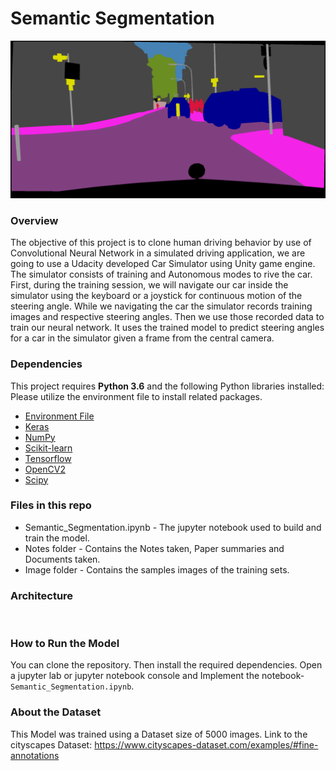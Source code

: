 # Semantic Segmentation

<p align="center">
<img src="https://github.com/akmeraki/Semantic_Segmentation/blob/master/images/frankfurt_000000_000294_gtFine_color.png">
</p>


### Overview
The objective of this project is to clone human driving behavior by use of Convolutional Neural Network in a simulated driving application, we are going to use a Udacity developed Car Simulator using Unity game engine. The simulator consists of training and Autonomous modes to rive the car. First, during the training session, we will navigate our car inside the simulator using the keyboard or a joystick for continuous motion of the steering angle. While we navigating the car the simulator records training images and respective steering angles. Then we use those recorded data to train our neural network. It uses the trained model to predict steering angles for a car in the simulator given a frame from the central camera.

### Dependencies

This project requires **Python 3.6** and the following Python libraries installed:
Please utilize the environment file to install related packages.

- [Environment File](https://github.com/akmeraki/Behavioral-Cloning-Udacity/tree/master/Environment)
- [Keras](https://keras.io/)
- [NumPy](http://www.numpy.org/)
- [Scikit-learn](http://scikit-learn.org/)
- [Tensorflow](https://www.tensorflow.org/)
- [OpenCV2](http://opencv.org/)
- [Scipy](https://www.scipy.org)

### Files in this repo
- Semantic_Segmentation.ipynb - The jupyter notebook used to build and train the model.
- Notes folder - Contains the Notes taken, Paper summaries and Documents taken.
- Image folder - Contains the samples images of the training sets.

### Architecture
<p align="center">
<img src="">
</p>

### How to Run the Model
You can clone the repository. Then install the required dependencies. Open a jupyter lab or jupyter notebook console and Implement the notebook- `Semantic_Segmentation.ipynb`.


### About the Dataset
This Model was trained using a Dataset size of 5000 images.
Link to the cityscapes Dataset: https://www.cityscapes-dataset.com/examples/#fine-annotations
